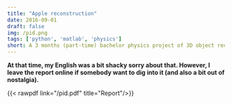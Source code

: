 ```yaml
---
title: "Apple reconstruction"
date: 2016-09-01
draft: false
img: /pid.png
tags: ['python', 'matlab', 'physics']
short: A 3 months (part-time) bachelor physics project of 3D object reconstruction after 2D scanning.
---
```


**At that time, my English was a bit shacky sorry about that. However, I leave the report online if somebody want to dig into it (and also a bit out of nostalgia).**

{{< rawpdf link="/pid.pdf" title="Report"/>}}

